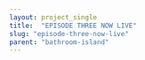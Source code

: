 ```yaml
---
layout: project_single
title:  "EPISODE THREE NOW LIVE"
slug: "episode-three-now-live"
parent: "bathroom-island"
---
```

 